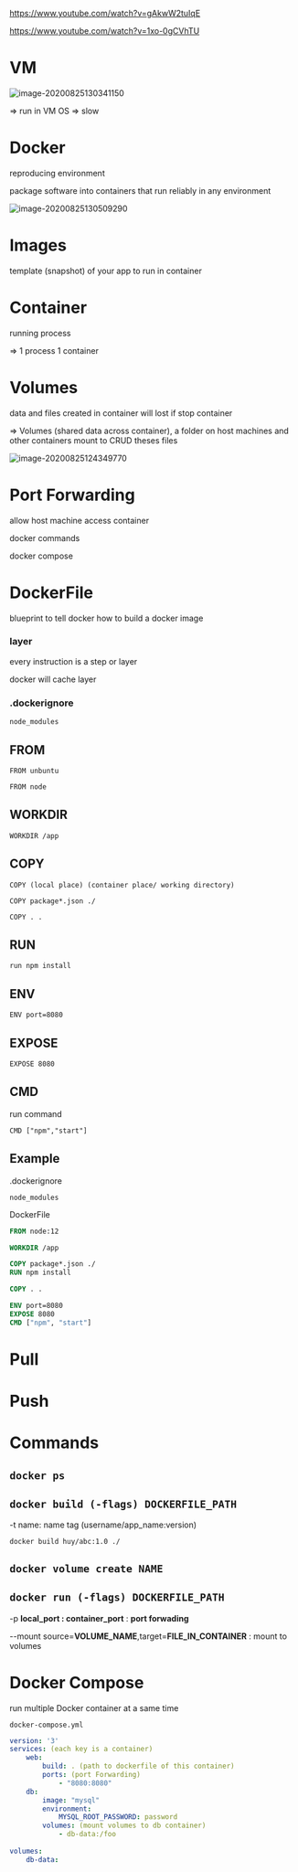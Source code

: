 https://www.youtube.com/watch?v=gAkwW2tuIqE

https://www.youtube.com/watch?v=1xo-0gCVhTU

# VM

![image-20200825130341150](C:\Users\ASUS\AppData\Roaming\Typora\typora-user-images\image-20200825130341150.png)

=> run in VM OS => slow 

# Docker

reproducing environment 

package software into containers that run reliably in any environment

![image-20200825130509290](C:\Users\ASUS\AppData\Roaming\Typora\typora-user-images\image-20200825130509290.png)

# Images

template (snapshot) of your app to run in container

# Container

running process

=> 1 process 1 container

# Volumes

data and files created in container will lost if stop container

=> Volumes (shared data across container), a folder on host machines and other containers mount to CRUD theses files

![image-20200825124349770](C:\Users\ASUS\AppData\Roaming\Typora\typora-user-images\image-20200825124349770.png)

# Port Forwarding

allow host machine access container

docker commands

docker compose

# DockerFile

blueprint to tell docker how to build a docker image

### layer

every instruction is a step or layer

docker will cache layer

### .dockerignore

`node_modules`

## FROM

`FROM unbuntu`

`FROM node`

## WORKDIR

`WORKDIR /app`

## COPY

`COPY (local place) (container place/ working directory)`

`COPY package*.json ./`

`COPY . .`

## RUN

`run npm install`

## ENV

`ENV port=8080`

## EXPOSE

`EXPOSE 8080`

## CMD 

run command

`CMD ["npm","start"]` 

## Example

.dockerignore

```
node_modules
```

DockerFile

```dockerfile
FROM node:12

WORKDIR /app

COPY package*.json ./
RUN npm install

COPY . .

ENV port=8080
EXPOSE 8080
CMD ["npm", "start"] 
```



# Pull

# Push

# Commands

## `docker ps`

## `docker build (-flags) DOCKERFILE_PATH`

-t name: name tag (username/app_name:version)

`docker build huy/abc:1.0 ./`

## `docker volume create NAME`

## `docker run (-flags) DOCKERFILE_PATH`

-p **local_port : container_port** :  **port forwading**

--mount source=**VOLUME_NAME**,target=**FILE_IN_CONTAINER** : mount to volumes 

# Docker Compose

run multiple Docker container at a same time

`docker-compose.yml`

```yml
version: '3'
services: (each key is a container)
	web:
		build: . (path to dockerfile of this container)
		ports: (port Forwarding)
			- "8080:8080"
	db:
		image: "mysql"
		environment:
			MYSQL_ROOT_PASSWORD: password
		volumes: (mount volumes to db container)
			- db-data:/foo
			
volumes:
	db-data:
```

